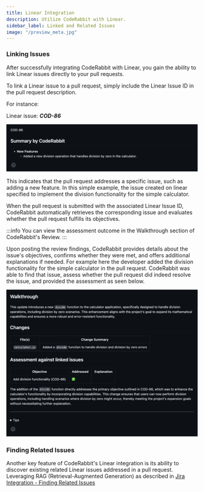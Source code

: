 ```yaml
---
title: Linear Integration
description: Utilize CodeRabbit with Linear.
sidebar_label: Linked and Related Issues
image: "/preview_meta.jpg"
---
```


<head>
 <meta charSet="utf-8" />
  <meta name="title" content="Utilize CodeRabbit with Linear" />
  <meta name="description" content="Integrate CodeRabbit with Linear" />

  <meta property="og:type" content="website" />
  <meta property="og:url" content="https://coderabbit.ai/" />
  <meta property="og:title" content="Utilize CodeRabbit with Linear" />
  <meta property="og:description" content="CodeRabbit: AI-powered Code Reviews" />
  <meta property="og:image" content="/preview_meta.jpg" />

  <meta name="twitter:image" content="https://coderabbit.ai/preview_meta.jpg" />
  <meta name="twitter:card" content="summary_large_image" />
  <meta name="twitter:title" content="Utilize CodeRabbit with Linear" />
  <meta name="twitter:description" content="CodeRabbit: AI-powered Code Reviews" />
</head>

### Linking Issues

After successfully integrating CodeRabbit with Linear, you gain the ability to link Linear issues directly to your pull requests.

To link a Linear issue to a pull request, simply include the Linear Issue ID in the pull request description.

For instance:

Linear issue: **_COD-86_**

![Linear Issue](../images/Linear/link/linear-linked-issue.png)

This indicates that the pull request addresses a specific issue, such as adding a new feature. In this simple example, the issue created on linear specified to implement the division functionality for the simple calculator.

When the pull request is submitted with the associated Linear Issue ID, CodeRabbit automatically retrieves the corresponding issue and evaluates whether the pull request fulfills its objectives.

:::info
You can view the assessment outcome in the Walkthrough section of CodeRabbit's Review.
:::

Upon posting the review findings, CodeRabbit provides details about the issue's objectives, confirms whether they were met, and offers additional explanations if needed. For example here the developer added the division functionality for the simple calculator in the pull request. CodeRabbit was able to find that issue, assess whether the pull request did indeed resolve the issue, and provided the assessment as seen below.

![Linear Issue Response](../images/Linear/link/linear-assessment.png)

### Finding Related Issues

Another key feature of CodeRabbit's Linear integration is its ability to discover existing related Linear issues addressed in a pull request. Leveraging RAG (Retrieval-Augmented Generation) as described in [Jira Integration - Finding Related Issues](../Jira/link#finding-related-issues)
